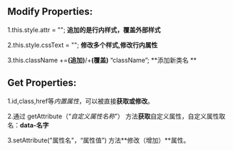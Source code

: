 ## Modify Properties:

1.this.style.attr = ""; **追加的是行内样式，覆盖外部样式**

2.this.style.cssText = "";  **修改多个样式,修改行内属性**

3.this.className +=**(追加)**/+**(覆盖)** “className”; **添加新类名 **

## Get Properties:

1.id,class,href等*内置属性*，可以被直接**获取或修改**。

2.通过 getAttribute（“*自定义属性名称*”） 方法**获取**自定义属性，自定义属性取名：**data-名字**

3.setAttribute("属性名"，“属性值”) 方法**修改（增加）**属性。
